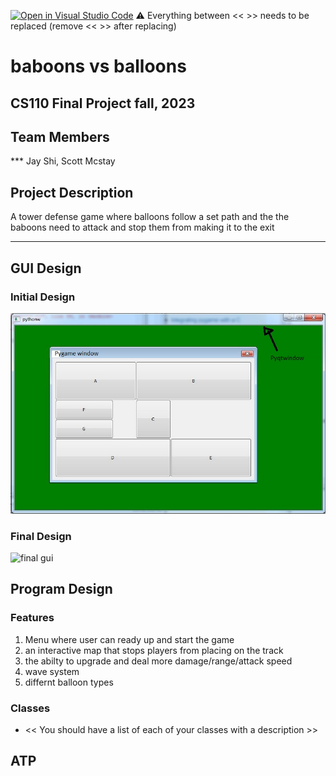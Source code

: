 [![Open in Visual Studio Code](https://classroom.github.com/assets/open-in-vscode-718a45dd9cf7e7f842a935f5ebbe5719a5e09af4491e668f4dbf3b35d5cca122.svg)](https://classroom.github.com/online_ide?assignment_repo_id=12803323&assignment_repo_type=AssignmentRepo)
:warning: Everything between << >> needs to be replaced (remove << >> after replacing)

# baboons vs balloons 
## CS110 Final Project fall, 2023 

## Team Members


*** Jay Shi, Scott Mcstay 

## Project Description

A tower defense game where balloons follow a set path and the the baboons need to attack and stop them from making it to the exit 

***    

## GUI Design

### Initial Design

![initial gui](assets/gui.jpg)

### Final Design

![final gui](assets/finalgui.jpg)

## Program Design

### Features

1. Menu where user can ready up and start the game  
2. an interactive map that stops players from placing on the track 
3. the abilty to upgrade and deal more damage/range/attack speed
4. wave system 
5. differnt balloon types 

### Classes

- << You should have a list of each of your classes with a description >>

## ATP


